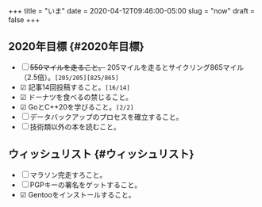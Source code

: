 +++
title = "いま"
date = 2020-04-12T09:46:00-05:00
slug = "now"
draft = false
+++

## 2020年目標 {#2020年目標}

-   ☐ ~~550マイルを走ること。~~ 205マイルを走るとサイクリング865マイル（2.5倍）。<code>[205/205]</code><code>[825/865]</code>
-   ☑ 記事14回投稿すること。<code>[16/14]</code>
-   ☑ ドーナツを食べるの禁じること。
-   ☑ GoとC++20を学びること。<code>[2/2]</code>
-   ☐ データバックアップのプロセスを確立すること。
-   ☐ 技術類以外の本を読むこと。


## ウィッシュリスト {#ウィッシュリスト}

-   ☐ マラソン完走すろこと。
-   ☐ PGPキーの署名をゲットすること。
-   ☑ Gentooをインストールすること。
